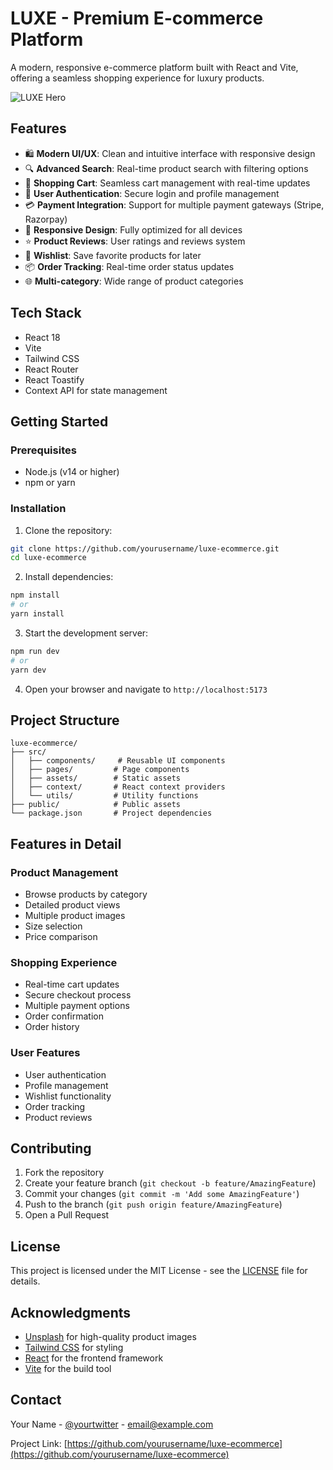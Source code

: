 # LUXE - Premium E-commerce Platform

A modern, responsive e-commerce platform built with React and Vite, offering a seamless shopping experience for luxury products.

![LUXE Hero](https://images.unsplash.com/photo-1441986300917-64674bd600d8?ixlib=rb-4.0.3&ixid=M3wxMjA3fDB8MHxwaG90by1wYWdlfHx8fGVufDB8fHx8fA%3D%3D&auto=format&fit=crop&w=2000&q=80)

## Features

- 🛍️ **Modern UI/UX**: Clean and intuitive interface with responsive design
- 🔍 **Advanced Search**: Real-time product search with filtering options
- 🛒 **Shopping Cart**: Seamless cart management with real-time updates
- 👤 **User Authentication**: Secure login and profile management
- 💳 **Payment Integration**: Support for multiple payment gateways (Stripe, Razorpay)
- 📱 **Responsive Design**: Fully optimized for all devices
- ⭐ **Product Reviews**: User ratings and reviews system
- 🔖 **Wishlist**: Save favorite products for later
- 📦 **Order Tracking**: Real-time order status updates
- 🌐 **Multi-category**: Wide range of product categories

## Tech Stack

- React 18
- Vite
- Tailwind CSS
- React Router
- React Toastify
- Context API for state management

## Getting Started

### Prerequisites

- Node.js (v14 or higher)
- npm or yarn

### Installation

1. Clone the repository:
```bash
git clone https://github.com/yourusername/luxe-ecommerce.git
cd luxe-ecommerce
```

2. Install dependencies:
```bash
npm install
# or
yarn install
```

3. Start the development server:
```bash
npm run dev
# or
yarn dev
```

4. Open your browser and navigate to `http://localhost:5173`

## Project Structure

```
luxe-ecommerce/
├── src/
│   ├── components/     # Reusable UI components
│   ├── pages/         # Page components
│   ├── assets/        # Static assets
│   ├── context/       # React context providers
│   └── utils/         # Utility functions
├── public/            # Public assets
└── package.json       # Project dependencies
```

## Features in Detail

### Product Management
- Browse products by category
- Detailed product views
- Multiple product images
- Size selection
- Price comparison

### Shopping Experience
- Real-time cart updates
- Secure checkout process
- Multiple payment options
- Order confirmation
- Order history

### User Features
- User authentication
- Profile management
- Wishlist functionality
- Order tracking
- Product reviews

## Contributing

1. Fork the repository
2. Create your feature branch (`git checkout -b feature/AmazingFeature`)
3. Commit your changes (`git commit -m 'Add some AmazingFeature'`)
4. Push to the branch (`git push origin feature/AmazingFeature`)
5. Open a Pull Request

## License

This project is licensed under the MIT License - see the [LICENSE](LICENSE) file for details.

## Acknowledgments

- [Unsplash](https://unsplash.com/) for high-quality product images
- [Tailwind CSS](https://tailwindcss.com/) for styling
- [React](https://reactjs.org/) for the frontend framework
- [Vite](https://vitejs.dev/) for the build tool

## Contact

Your Name - [@yourtwitter](https://twitter.com/yourtwitter) - email@example.com

Project Link: [https://github.com/yourusername/luxe-ecommerce](https://github.com/yourusername/luxe-ecommerce)
